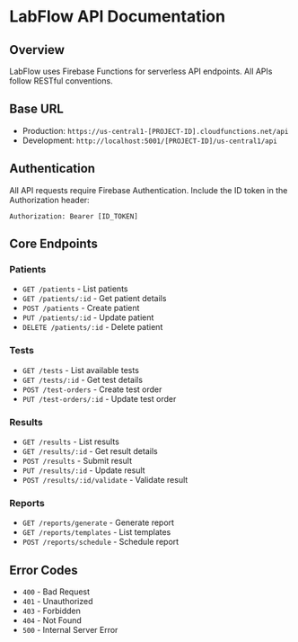 # LabFlow API Documentation

## Overview

LabFlow uses Firebase Functions for serverless API endpoints. All APIs follow RESTful conventions.

## Base URL

- Production: `https://us-central1-[PROJECT-ID].cloudfunctions.net/api`
- Development: `http://localhost:5001/[PROJECT-ID]/us-central1/api`

## Authentication

All API requests require Firebase Authentication. Include the ID token in the Authorization header:

```
Authorization: Bearer [ID_TOKEN]
```

## Core Endpoints

### Patients

- `GET /patients` - List patients
- `GET /patients/:id` - Get patient details
- `POST /patients` - Create patient
- `PUT /patients/:id` - Update patient
- `DELETE /patients/:id` - Delete patient

### Tests

- `GET /tests` - List available tests
- `GET /tests/:id` - Get test details
- `POST /test-orders` - Create test order
- `PUT /test-orders/:id` - Update test order

### Results

- `GET /results` - List results
- `GET /results/:id` - Get result details
- `POST /results` - Submit result
- `PUT /results/:id` - Update result
- `POST /results/:id/validate` - Validate result

### Reports

- `GET /reports/generate` - Generate report
- `GET /reports/templates` - List templates
- `POST /reports/schedule` - Schedule report

## Error Codes

- `400` - Bad Request
- `401` - Unauthorized
- `403` - Forbidden
- `404` - Not Found
- `500` - Internal Server Error